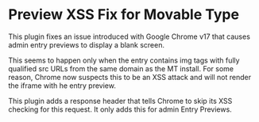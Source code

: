 Preview XSS Fix for Movable Type
==========

This plugin fixes an issue introduced with Google Chrome v17 that causes admin entry previews to display a blank screen.

This seems to happen only when the entry contains img tags with fully qualified src URLs from the same domain as the MT install.  For some reason, Chrome now suspects this to be an XSS attack and will not render the iframe with he entry preview.

This plugin adds a response header that tells Chrome to skip its XSS checking for this request.  It only adds this for admin Entry Previews.
